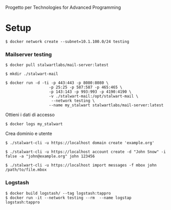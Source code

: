 Progetto per Technologies for Advanced Programming

# Setup

```
$ docker network create --subnet=10.1.100.0/24 testing
```

### Mailserver testing

```
$ docker pull stalwartlabs/mail-server:latest

$ mkdir ./stalwart-mail

$ docker run -d -ti -p 443:443 -p 8080:8080 \
                   -p 25:25 -p 587:587 -p 465:465 \
                   -p 143:143 -p 993:993 -p 4190:4190 \
                   -v ./stalwart-mail:/opt/stalwart-mail \
                    --network testing \
                   --name my_stalwart stalwartlabs/mail-server:latest
```
Ottieni i dati di accesso
```
$ docker logs my_stalwart
```
Crea dominio e utente
```
$ ./stalwart-cli -u https://localhost domain create 'example.org'

$ ./stalwart-cli -u https://localhost account create -d "John Snow" -i false -a "john@example.org" john 123456

$ ./stalwart-cli -u https://localhost import messages -f mbox john /path/to/file.mbox
```
### Logstash
```
$ docker build logstash/ --tag logstash:tappro
$ docker run -it --network testing --rm  --name logstap logstash:tappro
```